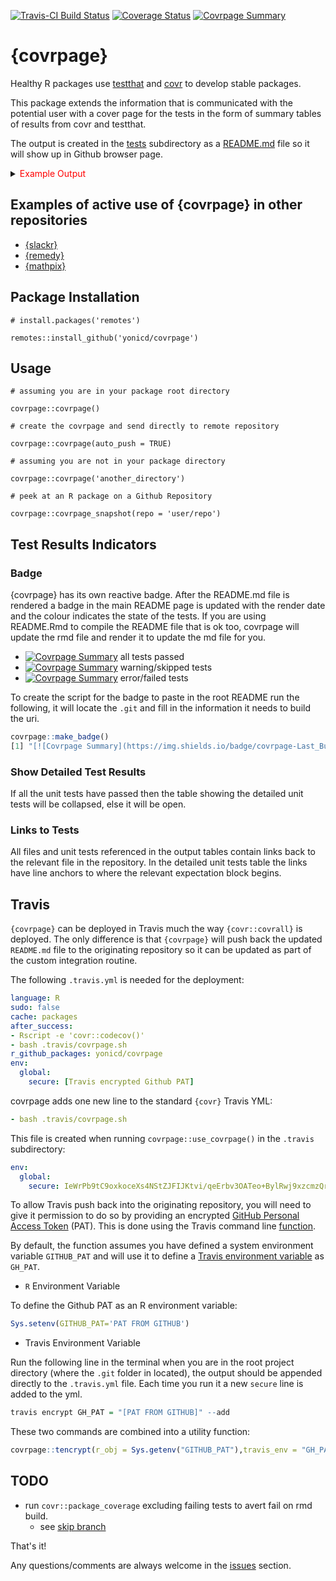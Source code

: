 [![Travis-CI Build Status](https://travis-ci.org/yonicd/covrpage.svg?branch=master)](https://travis-ci.org/yonicd/covrpage)
[![Coverage Status](https://img.shields.io/codecov/c/github/yonicd/covrpage/master.svg)](https://codecov.io/github/yonicd/covrpage?branch=master)
[![Covrpage Summary](https://img.shields.io/badge/covrpage-Last_Build_2018_08_21-brightgreen.svg)](https://github.com/yonicd/covrpage/tree/master/tests/README.md)

# {covrpage}

Healthy R packages use [testthat](https://github.com/r-lib/testthat) and [covr](https://github.com/r-lib/covr) to develop stable packages. 

This package extends the information that is communicated with the potential user with a cover page for the tests in the form of summary tables of results from covr and testthat. 

The output is created in the [tests](tests) subdirectory as a [README.md](tests/README.md) file so it will show up in Github browser page. 

<details>
<summary> <font color="red">Example Output</font> </summary>

Coverage summary is created using the
[covr](https://github.com/r-lib/covr) package.

| Object                                             | Coverage (%) |
| :------------------------------------------------- | :----------: |
| covrpage                                           |    50.13     |
| [R/covrpage\_snapshot.R](R/covrpage_snapshot.R) |     0.00     |
| [R/map\_testthat.R](R/map_testthat.R)           |     0.00     |
| [R/tencrypt.R](R/tencrypt.R)                    |     0.00     |
| [R/use\_covrpage.R](R/use_covrpage.R)           |    63.64     |
| [R/covrpage\_checks.R](R/covrpage_checks.R)     |    64.29     |
| [R/covrpage.R](R/covrpage.R)                    |    65.79     |
| [R/badge.R](R/badge.R)                          |    66.67     |
| [R/testthat\_summary.R](R/testthat_summary.R)   |    93.55     |
| [R/create\_chunks.R](R/create_chunks.R)         |    96.00     |

<br>

Unit Test summary is created using the
[testthat](https://github.com/r-lib/testthat)
package.

|                     | file                                               | n |  time | error | failed | skipped | warning |
| ------------------- | :------------------------------------------------- | -: | ----: | ----: | -----: | ------: | ------: |
| test-check\_utils.R | [test-check\_utils.R](tests/testthat/test-check_utils.R) | 5 | 0.088 |     0 |      0 |       0 |       0 |
| test-covrfuns.R     | [test-covrfuns.R](tests/testthat/test-covrfuns.R)        | 6 | 0.096 |     0 |      0 |       0 |       0 |
| test-covrpage.R     | [test-covrpage.R](tests/testthat/test-covrpage.R)        | 1 | 3.669 |     0 |      0 |       0 |       0 |

<details closed>

<summary> Show Detailed Test Results
</summary>

| file                                                   | context                                                 | test                           | status | n |  time |
| :----------------------------------------------------- | :------------------------------------------------------ | :----------------------------- | :----- | -: | ----: |
| [test-check\_utils.R](tests/testthat/test-check_utils.R#L4)  | check for tests                                         | tests are detected             | PASS   | 1 | 0.017 |
| [test-check\_utils.R](tests/testthat/test-check_utils.R#L12) | check for packages                                      | packages are detected          | PASS   | 3 | 0.038 |
| [test-check\_utils.R](tests/testthat/test-check_utils.R#L22) | use covrpage                                            | test use\_covrpage             | PASS   | 1 | 0.033 |
| [test-covrfuns.R](tests/testthat/test-covrfuns.R#L5)         | check summary covr                                      | covr\_summary: standard input  | PASS   | 1 | 0.058 |
| [test-covrfuns.R](tests/testthat/test-covrfuns.R#L9)         | check summary covr                                      | covr\_summary: empty input     | PASS   | 1 | 0.001 |
| [test-covrfuns.R](tests/testthat/test-covrfuns.R#L17)        | check summary output types                              | with data: short               | PASS   | 1 | 0.021 |
| [test-covrfuns.R](tests/testthat/test-covrfuns.R#L21)        | check summary output types                              | with data: long                | PASS   | 1 | 0.014 |
| [test-covrfuns.R](tests/testthat/test-covrfuns.R#L25)        | check summary output types                              | with data: no data             | PASS   | 1 | 0.001 |
| [test-covrfuns.R](tests/testthat/test-covrfuns.R#L34)        | check covr to df                                        | covr object to df: empty input | PASS   | 1 | 0.001 |
| [test-covrpage.R](tests/testthat/test-covrpage.R#L20)        | check against remote repo that main function is working | check on remote repo           | PASS   | 1 | 3.669 |

</details>

<details>

<summary> Session Info </summary>

| Field    | Value                               |
| :------- | :---------------------------------- |
| Version  | R version 3.5.0 (2018-04-23)        |
| Platform | x86\_64-apple-darwin15.6.0 (64-bit) |
| Running  | macOS High Sierra 10.13.5           |
| Language | en\_US                              |
| Timezone | America/New\_York                   |

| Package  | Version |
| :------- | :------ |
| testthat | 2.0.0   |
| covr     | 3.1.0   |
| covrpage | 0.0.4   |

</details>

</details>

## Examples of active use of {covrpage} in other repositories

  - [{slackr}](https://github.com/hrbrmstr/slackr/tree/master/tests)
  - [{remedy}](https://github.com/thinkr-open/remedy/tree/master/tests)
  - [{mathpix}](https://github.com/jonocarroll/mathpix/tree/master/tests)

## Package Installation

```
# install.packages('remotes')

remotes::install_github('yonicd/covrpage')
```

## Usage

```
# assuming you are in your package root directory

covrpage::covrpage()

# create the covrpage and send directly to remote repository

covrpage::covrpage(auto_push = TRUE)

# assuming you are not in your package directory

covrpage::covrpage('another_directory')

# peek at an R package on a Github Repository

covrpage::covrpage_snapshot(repo = 'user/repo')
```

## Test Results Indicators

### Badge

{covrpage} has its own reactive badge. After the README.md file is rendered a badge in the main README page is updated with the render date and the colour indicates the state of the tests. If you are using README.Rmd to compile the README file that is ok too, covrpage will update the rmd file and render it to update the md file for you. 

  - [![Covrpage Summary](https://img.shields.io/badge/covrpage-Last_Build_2018_08_21-brightgreen.svg)](https://github.com/yonicd/covrpage/tree/master/tests/README.md) all tests passed
  - [![Covrpage Summary](https://img.shields.io/badge/covrpage-Last_Build_2018_08_21-yellow.svg)](https://github.com/yonicd/covrpage/tree/master/tests/README.md) warning/skipped tests
  - [![Covrpage Summary](https://img.shields.io/badge/covrpage-Last_Build_2018_08_21-red.svg)](https://github.com/yonicd/covrpage/tree/master/tests/README.md) error/failed tests
  
To create the script for the badge to paste in the root README run the following, it will locate the `.git` and fill in the information it needs to build the uri.

```r
covrpage::make_badge()
[1] "[![Covrpage Summary](https://img.shields.io/badge/covrpage-Last_Build_2018_08_21-brightgreen.svg)](https://github.com/yonicd/covrpage/tree/master/tests/README.md)"
```

### Show Detailed Test Results

If all the unit tests have passed then the table showing the detailed unit tests will be collapsed, else it will be open. 

### Links to Tests

All files and unit tests referenced in the output tables contain links back to the relevant file in the repository. In the detailed unit tests table the links have line anchors to where the relevant expectation block begins. 

## Travis

`{covrpage}` can be deployed in Travis much the way `{covr::covrall}` is deployed. The only difference is that `{covrpage}` will push back the updated `README.md` file to the originating repository so it can be updated as part of the custom integration routine. 

The following `.travis.yml` is needed for the deployment:

```yml
language: R
sudo: false
cache: packages
after_success:
- Rscript -e 'covr::codecov()'
- bash .travis/covrpage.sh
r_github_packages: yonicd/covrpage
env:
  global:
    secure: [Travis encrypted Github PAT]

```

covrpage adds one new line to the standard `{covr}` Travis YML:

```yml
- bash .travis/covrpage.sh
```

This file is created when running `covrpage::use_covrpage()` in the `.travis` subdirectory:

```yml
env:
  global:
    secure: IeWrPb9tC9oxkoceXs4NStZJFIJKtvi/qeErbv3OATeo+BylRwj9xzcmzQrV8ps...
```

To allow Travis push back into the originating repository, you will need to give it permission to do so by providing an encrypted [GitHub Personal Access Token](https://github.com/settings/tokens) (PAT). This is done using the Travis command line [function](https://docs.travis-ci.com/user/encryption-keys/).

By default, the function assumes you have defined a system environment variable `GITHUB_PAT` and will use it to define a [Travis environment variable](https://docs.travis-ci.com/user/environment-variables/) as `GH_PAT`.

  - `R` Environment Variable

To define the Github PAT as an R environment variable:

```r
Sys.setenv(GITHUB_PAT='PAT FROM GITHUB')
```

  - Travis Environment Variable

Run the following line in the terminal when you are in the root project directory (where the `.git` folder in located), the output should be appended directly to the `.travis.yml` file. Each time you run it a new `secure` line is added to the yml.

```r
travis encrypt GH_PAT = "[PAT FROM GITHUB]" --add
```

These two commands are combined into a utility function:

```r
covrpage::tencrypt(r_obj = Sys.getenv("GITHUB_PAT"),travis_env = "GH_PAT",add = TRUE)
```

## TODO

  - run `covr::package_coverage` excluding failing tests to avert fail on rmd build.
    - see [skip branch](https://github.com/yonicd/covrpage/tree/skip)

That's it!

Any questions/comments are always welcome in the [issues](https://github.com/yonicd/covrpage/issues) section.
